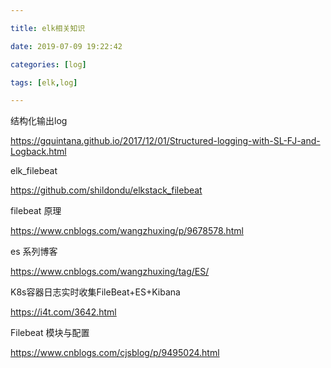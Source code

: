 ```yaml
---

title: elk相关知识

date: 2019-07-09 19:22:42

categories: [log]

tags: [elk,log]

---
```



结构化输出log

https://gquintana.github.io/2017/12/01/Structured-logging-with-SL-FJ-and-Logback.html


elk_filebeat

https://github.com/shildondu/elkstack_filebeat

filebeat 原理

https://www.cnblogs.com/wangzhuxing/p/9678578.html

es 系列博客

https://www.cnblogs.com/wangzhuxing/tag/ES/

K8s容器日志实时收集FileBeat+ES+Kibana

https://i4t.com/3642.html

Filebeat 模块与配置

https://www.cnblogs.com/cjsblog/p/9495024.html